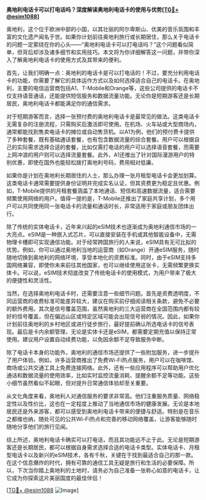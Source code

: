 **奥地利电话卡可以打电话吗？深度解读奥地利电话卡的使用与优势[[TG💪+ @esim1088](https://t.me/s/esim1088)]**

奥地利，这个位于欧洲中部的小国，以其壮丽的阿尔卑斯山、优美的音乐氛围和丰富的文化遗产闻名于世。如果你计划前往奥地利旅行或长期居住，那么关于电话卡的问题一定萦绕在你的心头——“奥地利电话卡可以打电话吗？”这个问题看似简单，但背后却涉及诸多细节和实用技巧。本文将为你详细解答这一问题，并带你深入了解奥地利电话卡的使用方式及其带来的便利。

首先，让我们明确一点：奥地利的电话卡是可以打电话的！不过，要充分利用电话卡的功能，你需要了解它的具体运作方式以及如何选择适合自己的电话卡。在奥地利，主要的电信运营商包括A1、T-Mobile和Orange等，这些公司提供的电话卡不仅支持语音通话，还能提供短信服务和数据流量功能。无论你是短期游客还是长期居民，奥地利电话卡都能满足你的通信需求。

对于短期游客而言，选择一张预付费的奥地利电话卡是最常见的做法。这类电话卡无需复杂的注册流程，只需购买后激活即可使用。在机场、火车站或大型商场内，通常都能找到售卖电话卡的摊位或自动售货机。以A1为例，他们的预付费卡提供了多种套餐，既有基础通话套餐，也有包含数据流量的综合套餐。用户可以根据自己的实际需求选择合适的套餐，比如仅需打电话的用户可以选择语音套餐，而需要上网冲浪的用户则可以选择流量套餐。此外，A1还推出了针对国际漫游用户的特别优惠，即使在国外也能轻松拨打奥地利号码，费用相对低廉。

如果你是计划在奥地利长期居住的人士，那么办理一张月租型电话卡会更加划算。这类电话卡通常需要提供身份证明并完成实名认证，但其资费更为稳定且优惠。例如，T-Mobile提供的月租套餐涵盖了本地通话、短信和高速数据流量，适合需要频繁使用网络的用户。值得一提的是，T-Mobile还推出了家庭共享计划，多个用户可以共同使用同一张电话卡的流量和通话时长，非常适用于家庭或朋友团体出行。

除了传统的实体电话卡，近年来兴起的eSIM技术也逐渐成为奥地利通信市场的一大亮点。eSIM是一种嵌入式芯片，可以直接安装在手机或其他智能设备中，无需物理卡槽即可实现通信功能。对于经常跨国旅行的人来说，eSIM具有无可比拟的优势。例如，你可以通过奥地利当地的运营商（如Orange）开通eSIM服务，随时随地切换到奥地利的网络环境，享受本地化的资费标准。同时，由于eSIM支持多国网络兼容，即使你未来前往其他国家，也可以继续使用这张卡，无需频繁更换实体卡。可以说，eSIM技术彻底改变了传统电话卡的使用模式，为用户带来了极大的便捷性和灵活性。

当然，在选择奥地利电话卡时，还需要注意一些细节问题。首先是资费透明度，不同运营商的收费标准可能差异较大，建议在购买前仔细阅读相关条款，避免不必要的额外费用。其次是信号覆盖范围，虽然奥地利的三大运营商在全国范围内都有较好的信号覆盖，但在偏远山区或特定区域可能会出现信号弱的情况。因此，如果你计划前往奥地利的乡村地区或进行徒步旅行，最好提前确认所选电话卡的信号表现。最后是卡内余额管理，无论是实体卡还是eSIM，都需要定期充值以保持正常使用。建议用户设置自动续费功能，以免因余额不足导致服务中断。

除了电话卡本身的功能外，奥地利的通信市场还提供了一些附加服务，进一步提升了用户体验。例如，许多运营商推出了免费Wi-Fi热点服务，用户可以在咖啡馆、商场或公共交通工具上免费连接网络。此外，还有一些应用程序可以帮助用户优化通话和数据流量的使用效率，比如实时监控流量消耗、提醒余额不足等功能。这些小细节虽然看似不起眼，但对提升日常通信体验却至关重要。

从文化角度来看，奥地利人对通信服务的要求非常高。他们注重服务质量、网络稳定性以及性价比，这也在一定程度上推动了当地通信市场的健康发展。无论是本地居民还是外来游客，都可以感受到奥地利电话卡带来的便捷与舒适。特别是在音乐之都维也纳，随处可见的公共Wi-Fi热点和完善的移动网络覆盖，让游客能够随时随地分享他们的旅行见闻。

综上所述，奥地利电话卡确实可以打电话，而且其功能远不止于此。无论是短期游客还是长期居民，都可以根据自身需求选择合适的电话卡类型。实体电话卡、月租型电话卡以及新兴的eSIM技术，各有千秋，关键在于找到最适合自己的那一款。在这个信息爆炸的时代，拥有可靠的通信工具无疑是旅行和生活的必要保障。所以，下次当你踏上奥地利的土地时，请务必为自己准备一张称心如意的电话卡，让它成为你探索这片美丽国度的最佳伴侣！

[[TG💪+ @esim1088](https://t.me/s/esim1088) ![Image](https://i.postimg.cc/4NQfJmqS/Snipaste-2025-05-13-00-14-12.png)]